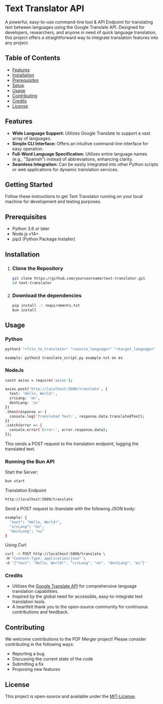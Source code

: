 # Text Translator API 

A powerful, easy-to-use command-line tool & API Endpoint for translating text between languages using the Google Translate API. Designed for developers, researchers, and anyone in need of quick language translation, this project offers a straightforward way to integrate translation features into any project.

## Table of Contents

- [Features](#features)
- [Installation](#installation)
- [Prerequisites](#prerequisites)
- [Setup](#setup)
- [Usage](#usage)
- [Contributing](#contributing)
- [Credits](#credits)
- [License](#license)

## Features

- **Wide Language Support:** Utilizes Google Translate to support a vast array of languages.
- **Simple CLI Interface:** Offers an intuitive command-line interface for easy operation.
- **Full-Word Language Specification:** Utilizes entire language names (e.g., "Spanish") instead of abbreviations, enhancing clarity.
- **Seamless Integration:** Can be easily integrated into other Python scripts or web applications for dynamic translation services.

## Getting Started

Follow these instructions to get Text Translator running on your local machine for development and testing purposes.

## Prerequisites

- Python 3.6 or later
- Node.js v14+
- pip3 (Python Package Installer)

## Installation

1. ### Clone the Repository


    ```sh
   git clone https://github.com/yourusername/text-translator.git
   cd text-translator
    

2. ### Download the dependencies

   ```sh 
   pip install -r requirements.txt
   bun install

## Usage

### Python
```sh
python3 "<file_to_translate>" "<source_language>" "<target_language>"
```
```
example: python3 translate_script.py example.txt en es 
```
### NodeJs

```sh
const axios = require('axios');

axios.post('http://localhost:5000/translate', {
  text: 'Hello, World!',
  srcLang: 'en',
  destLang: 'es'
})
.then(response => {
  console.log('Translated Text:', response.data.translatedText);
})
.catch(error => {
  console.error('Error:', error.response.data);
});
```

This sends a POST request to the translation endpoint, logging the translated text.

### Running the Bun API
Start the Server: 
```sh
bun start
```
Translation Endpoint
```sh
http://localhost:5000/translate
```

Send a POST request to /translate with the following JSON body:

```sh
example: {
  "text": "Hello, World!",
  "srcLang": "en",
  "destLang": "es"
}
```
Using Curl 

```sh
curl -X POST http://localhost:5000/translate \
-H "Content-Type: application/json" \
-d '{"text": "Hello, World!", "srcLang": "en", "destLang": "es"}'

```

### Credits
- Utilizes the [Google Translate API](https://pypi.org/project/googletrans) for comprehensive language translation capabilities.
- Inspired by the global need for accessible, easy-to-integrate text translation tools.
- A heartfelt thank you to the open-source community for continuous contributions and feedback.

## Contributing

We welcome contributions to the PDF Merger project! Please consider contributing in the following ways:

- Reporting a bug
- Discussing the current state of the code
- Submitting a fix
- Proposing new features

## License

This project is open-source and available under the [MIT-License](MIT-LICENSE.txt). 